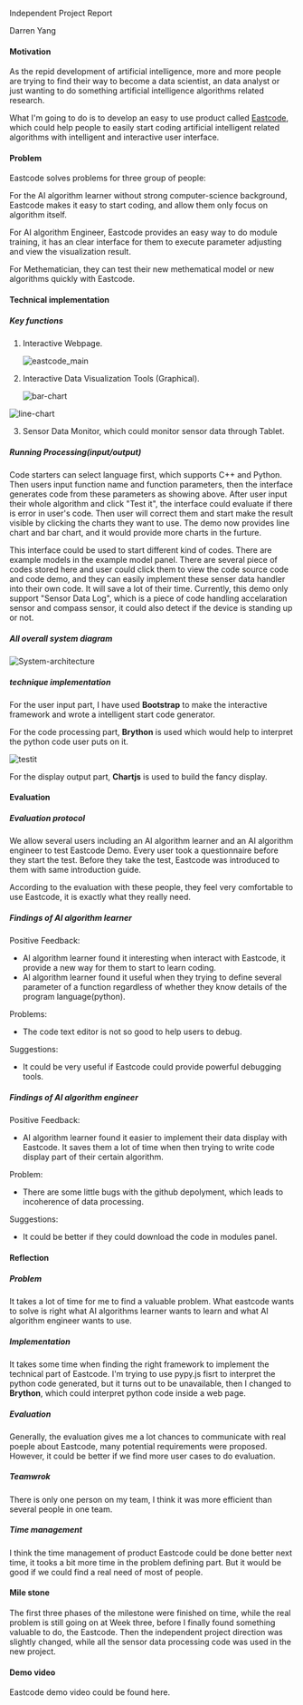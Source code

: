 Independent Project Report

Darren Yang

#### Motivation

As the repid development of artificial intelligence, more and more people are trying to find their way to become a data scientist, an data analyst or just wanting to do something artificial intelligence algorithms related research.

What I'm going to do is to develop an easy to use product called [Eastcode](https://thuyangyu.github.io/GIX-MSTI-510-independent-project/index.html), which could help people to easily start coding artificial intelligent related algorithms with  intelligent and interactive user interface.

#### Problem

Eastcode solves problems for three group of people:

For the AI algorithm learner without strong computer-science background, Eastcode makes it easy  to start coding, and allow them only focus on algorithm itself.

For AI algorithm Engineer, Eastcode provides an easy way to do module training, it has an clear interface for them to execute parameter adjusting and view the visualization result.

For Methematician, they can test their new methematical model or new algorithms quickly with Eastcode.

#### Technical implementation

##### Key functions

1. Interactive Webpage.

   ![eastcode_main](report-img/eastcode_main.png)

2. Interactive Data Visualization Tools (Graphical).

   ![bar-chart](report-img/bar-chart.png)

![line-chart](report-img/line-chart.png)

3. Sensor Data Monitor, which could monitor sensor data through Tablet.

##### Running Processing(input/output)

Code starters can select language first, which supports C++ and Python. Then users input function name and function parameters, then the interface generates code from these parameters as showing above. After user input their whole algorithm and click "Test it", the interface could evaluate if there is error in user's code. Then user will correct them and start make the result visible by clicking the charts they want to use. The demo now provides line chart and bar chart, and it would provide more charts in the furture.

This interface could be used to start different kind of codes. There are example models in the example model panel. There are several piece of codes stored here and user could click them to view the code source code and code demo, and they can easily implement these senser data handler into their own code. It will save a lot of their time. Currently, this demo only support "Sensor Data Log", which is a piece of code handling accelaration sensor and compass sensor, it could also detect if the device is standing up or not.

##### All overall system diagram

![System-architecture](report-img/System-architecture.png)

##### technique implementation

For the user input part, I have used **Bootstrap** to make the interactive framework and wrote a intelligent start code generator.

For the code processing part, **Brython** is used which would help to interpret the python code user puts on it.

![testit](report-img/testit.png)

For the display output part, **Chartjs** is used to build the fancy display.

#### Evaluation 

##### Evaluation protocol

We allow several users including an AI algorithm learner and an AI algorithm engineer to test Eastcode Demo. Every user took a questionnaire before they start the test. Before they take the test, Eastcode was introduced to them with same introduction guide.

According to the evaluation with these people, they feel very comfortable to use Eastcode, it is exactly what they really need.

##### Findings of AI algorithm learner

Positive Feedback:

- Al algorithm learner found it interesting when interact with Eastcode, it provide a new way for them to start to learn coding.
- Al algorithm learner found it useful when they trying to define several parameter of a function regardless of whether they know details of the program language(python).

Problems:

- The code text editor is not so good to help users to debug.

Suggestions:

- It could be very useful if Eastcode could provide powerful debugging tools.

##### Findings of AI algorithm engineer

Positive Feedback:

- AI algorithm learner found it easier to implement their data display with Eastcode. It saves them a lot of time when then trying to write code display part of their certain algorithm.

Problem:

- There are some little bugs with the github depolyment, which leads to incoherence of data processing.

Suggestions:

- It could be better if they could download the code in modules panel.


#### Reflection

##### ​Problem

It takes a lot of time for me to find a valuable problem. What eastcode wants to solve is right what AI algorithms learner wants to learn and what AI algorithm engineer wants to use.

##### Implementation

It takes some time when finding the right framework to implement the technical part of Eastcode. I'm trying to use pypy.js fisrt to interpret the python code generated, but it turns out to be unavailable, then I changed to **Brython**, which could interpret python code inside a web page.

##### Evaluation

Generally, the evaluation gives me a lot chances to communicate with real poeple about Eastcode, many potential requirements were proposed. However, it could be better if we find more user cases to do evaluation.

##### Teamwrok

There is only one person on my team, I think it was more efficient than several people in one team.

##### Time management

I think the time management of product Eastcode could be done better next time, it tooks a bit more time in the problem defining part. But it would be good if we could find a real need of most of people.

#### Mile stone

The first three phases of the milestone were finished on time, while the real problem is still going on at Week three, before I finally found something valuable to do, the Eastcode. Then the independent project direction was slightly changed, while all the sensor data processing code was used in the new project.​

#### Demo video

Eastcode demo video could be found here.






